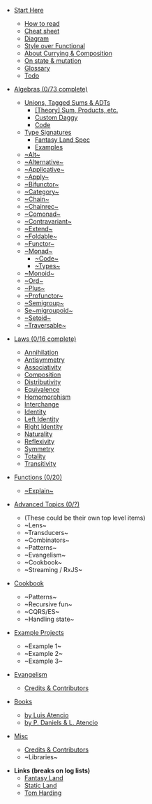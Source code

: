 * [Start Here](start-here/cheatsheet.md)
  * [How to read](start-here/how-to-read.md)
  * [Cheat sheet](start-here/cheatsheet.md)
  * [Diagram](start-here/diagram.md)
  * [Style over Functional](start-here/style-over-functional.md)
  * [About Currying & Composition](start-here/currying-composition.md)
  * [On state & mutation](start-here/state-bad.md)
  * [Glossary](start-here/glossary.md)
  * [Todo](start-here/todo.md)

* [Algebras (0/73 complete)](foundational/index.md)
  * [Unions, Tagged Sums & ADTs](foundational/adts/explain.md)
    * [[Theory] Sum, Products, etc.](foundational/adts/sums-products.md)
    * [Custom Daggy](foundational/adts/custom-daggy.md)
    * [Code](foundational/adts/code.md)
  * [Type Signatures](foundational/type-signatures/explain.md)
    * [Fantasy Land Spec](foundational/type-signatures/fantasy-land.md)
    * [Examples](foundational/type-signatures/examples.md)
  * [~Alt~](foundational/alt/explain.md)
    <!-- * [Code](foundational/alt/code.md) -->
  * [~Alternative~](foundational/alternative/explain.md)
    <!-- * [Code](foundational/alternative/code.md) -->
  * [~Applicative~](foundational/applicative/explain.md)
    <!-- * [Code](foundational/applicative/code.md) -->
  * [~Apply~](foundational/apply/explain.md)
    <!-- * [Code](foundational/apply/code.md) -->
  * [~Bifunctor~](foundational/bifunctor/explain.md)
    <!-- * [Code](foundational/bifunctor/code.md) -->
  * [~Category~](foundational/category/explain.md)
    <!-- * [Code](foundational/category/code.md) -->
  * [~Chain~](foundational/chain/explain.md)
    <!-- * [Code](foundational/chain/code.md) -->
  * [~Chainrec~](foundational/chainrec/explain.md)
    <!-- * [Code](foundational/chainrec/code.md) -->
  * [~Comonad~](foundational/comonad/explain.md)
    <!-- * [Code](foundational/comonad/code.md) -->
  * [~Contravariant~](foundational/contravariant/explain.md)
    <!-- * [Code](foundational/contravariant/code.md) -->
  * [~Extend~](foundational/extend/explain.md)
    <!-- * [Code](foundational/extend/code.md) -->
  * [~Foldable~](foundational/foldable/explain.md)
    <!-- * [Code](foundational/foldable/code.md) -->
  * [~Functor~](foundational/functor/explain.md)
    <!-- * [Code](foundational/functor/code.md) -->
  * [~Monad~](foundational/monad/explain.md)
    * [~Code~](foundational/monad/code.md)
    * [~Types~](foundational/monad/types.md)
  * [~Monoid~](foundational/monoid/explain.md)
    <!-- * [Code](foundational/monoid/code.md) -->
  * [~Ord~](foundational/ord/explain.md)
    <!-- * [Code](foundational/ord/code.md) -->
  * [~Plus~](foundational/plus/explain.md)
    <!-- * [Code](foundational/plus/code.md) -->
  * [~Profunctor~](foundational/profunctor/explain.md)
    <!-- * [Code](foundational/profunctor/code.md) -->
  * [~Semigroup~](foundational/semigroup/explain.md)
    <!-- * [Code](foundational/semigroup/code.md) -->
  * [Se~migroupoid~](foundational/semigroupoid/explain.md)
      <!-- * [Code](foundational/semigroupoid/code.md) -->
  * [~Setoid~](foundational/setoid/explain.md)
    <!-- * [Code](foundational/setoid/code.md) -->
  * [~Traversable~](foundational/traversable/explain.md)
    <!-- * [Code](foundational/traversable/code.md) -->

* [Laws (0/16 complete)](laws/_index.md)
  * [Annihilation](laws/annihilation.md)
  * [Antisymmetry](laws/antisymmetry.md)
  * [Associativity](laws/associativity.md)
  * [Composition](laws/composition.md)
  * [Distributivity](laws/distributivity.md)
  * [Equivalence](laws/equivalence.md)
  * [Homomorphism](laws/homomorphism.md)
  * [Interchange](laws/interchange.md)
  * [Identity](laws/identity.md)
  * [Left Identity](laws/left-identity.md)
  * [Right Identity](laws/right-identity.md)
  * [Naturality](laws/naturality.md)
  * [Reflexivity](laws/reflexivity.md)
  * [Symmetry](laws/symmetry.md)
  * [Totality](laws/totality.md)
  * [Transitivity](laws/transitivity.md)

* [Functions (0/20)](functions/index.md)
  * [~Explain~](functions/todo.md)

* [Advanced Topics (0/?)](advanced/index.md)
  * (These could be their own top level items)
  * ~Lens~
  * ~Transducers~
  * ~Combinators~
  * ~Patterns~
  * ~Evangelism~
  * ~Cookbook~
  * ~Streaming / RxJS~

* [Cookbook](cookbook/index.md)
  * ~Patterns~
  * ~Recursive fun~
  * ~CQRS/ES~
  * ~Handling state~

* [Example Projects](example-projects/index.md)
  * ~Example 1~
  * ~Example 2~
  * ~Example 3~

* [Evangelism](evangelism/index.md)
  * [Credits & Contributors](misc/credits-and-contributors.md)

* [Books](books/index.md)
  * [by Luis Atencio](books/fp-in-js.md)
  * [by P. Daniels & L. Atencio](books/rxjs-in-action.md)

* [Misc](misc/index.md)
  * [Credits & Contributors](misc/credits-and-contributors.md)
  * ~Libraries~

<div class="misc-links">

- **Links (breaks on log lists)**
  - [Fantasy Land](https://github.com/fantasyland/fantasy-land ':target=_blank')
  - [Static Land](https://github.com/fantasyland/static-land ':target=_blank')
  - [Tom Harding](http://tomharding.me ':target=_blank')

<div>
